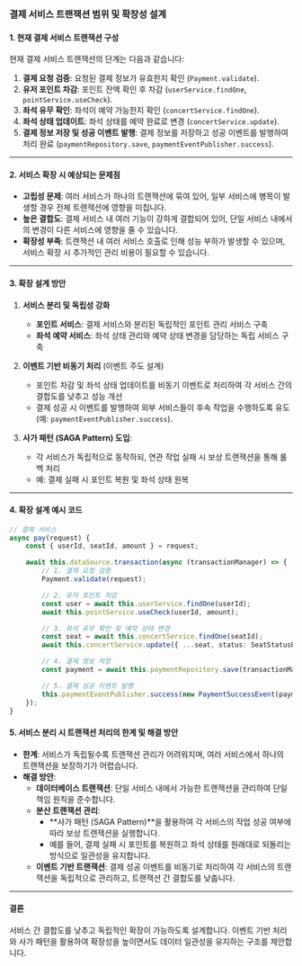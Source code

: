 ### 결제 서비스 트랜잭션 범위 및 확장성 설계

#### 1. 현재 결제 서비스 트랜잭션 구성

현재 결제 서비스 트랜잭션의 단계는 다음과 같습니다:

1. **결제 요청 검증**: 요청된 결제 정보가 유효한지 확인 (`Payment.validate`).
2. **유저 포인트 차감**: 포인트 잔액 확인 후 차감 (`userService.findOne`, `pointService.useCheck`).
3. **좌석 유무 확인**: 좌석이 예약 가능한지 확인 (`concertService.findOne`).
4. **좌석 상태 업데이트**: 좌석 상태를 예약 완료로 변경 (`concertService.update`).
5. **결제 정보 저장 및 성공 이벤트 발행**: 결제 정보를 저장하고 성공 이벤트를 발행하여 처리 완료 (`paymentRepository.save`, `paymentEventPublisher.success`).

---

#### 2. 서비스 확장 시 예상되는 문제점

- **고립성 문제**: 여러 서비스가 하나의 트랜잭션에 묶여 있어, 일부 서비스에 병목이 발생할 경우 전체 트랜잭션에 영향을 미칩니다.
- **높은 결합도**: 결제 서비스 내 여러 기능이 강하게 결합되어 있어, 단일 서비스 내에서의 변경이 다른 서비스에 영향을 줄 수 있습니다.
- **확장성 부족**: 트랜잭션 내 여러 서비스 호출로 인해 성능 부하가 발생할 수 있으며, 서비스 확장 시 추가적인 관리 비용이 필요할 수 있습니다.

---

#### 3. 확장 설계 방안

1. **서비스 분리 및 독립성 강화**

   - **포인트 서비스**: 결제 서비스와 분리된 독립적인 포인트 관리 서비스 구축
   - **좌석 예약 서비스**: 좌석 상태 관리와 예약 상태 변경을 담당하는 독립 서비스 구축

2. **이벤트 기반 비동기 처리** (이벤트 주도 설계)

   - 포인트 차감 및 좌석 상태 업데이트를 비동기 이벤트로 처리하여 각 서비스 간의 결합도를 낮추고 성능 개선
   - 결제 성공 시 이벤트를 발행하여 외부 서비스들이 후속 작업을 수행하도록 유도 (예: `paymentEventPublisher.success`).

3. **사가 패턴 (SAGA Pattern) 도입**:
   - 각 서비스가 독립적으로 동작하되, 연관 작업 실패 시 보상 트랜잭션을 통해 롤백 처리
   - 예: 결제 실패 시 포인트 복원 및 좌석 상태 원복

---

#### 4. 확장 설계 예시 코드

```typescript
// 결제 서비스
async pay(request) {
    const { userId, seatId, amount } = request;

    await this.dataSource.transaction(async (transactionManager) => {
        // 1. 결제 요청 검증
        Payment.validate(request);

        // 2. 유저 포인트 차감
        const user = await this.userService.findOne(userId);
        await this.pointService.useCheck(userId, amount);

        // 3. 좌석 유무 확인 및 예약 상태 변경
        const seat = await this.concertService.findOne(seatId);
        await this.concertService.update({ ...seat, status: SeatStatusEnum.RESERVED });

        // 4. 결제 정보 저장
        const payment = await this.paymentRepository.save(transactionManager, request);

        // 5. 결제 성공 이벤트 발행
        this.paymentEventPublisher.success(new PaymentSuccessEvent(payment.orderKey));
    });
}
```

#### 5. 서비스 분리 시 트랜잭션 처리의 한계 및 해결 방안

- **한계**: 서비스가 독립될수록 트랜잭션 관리가 어려워지며, 여러 서비스에서 하나의 트랜잭션을 보장하기가 어렵습니다.
- **해결 방안**:
  - **데이터베이스 트랜잭션**: 단일 서비스 내에서 가능한 트랜잭션을 관리하여 단일 책임 원칙을 준수합니다.
  - **분산 트랜잭션 관리**:
    - **사가 패턴 (SAGA Pattern)**을 활용하여 각 서비스의 작업 성공 여부에 따라 보상 트랜잭션을 실행합니다.
    - 예를 들어, 결제 실패 시 포인트를 복원하고 좌석 상태를 원래대로 되돌리는 방식으로 일관성을 유지합니다.
  - **이벤트 기반 트랜잭션**: 결제 성공 이벤트를 비동기로 처리하여 각 서비스의 트랜잭션을 독립적으로 관리하고, 트랜잭션 간 결합도를 낮춥니다.

---

#### 결론

서비스 간 결합도를 낮추고 독립적인 확장이 가능하도록 설계합니다. 이벤트 기반 처리와 사가 패턴을 활용하여 확장성을 높이면서도 데이터 일관성을 유지하는 구조를 제안합니다.
